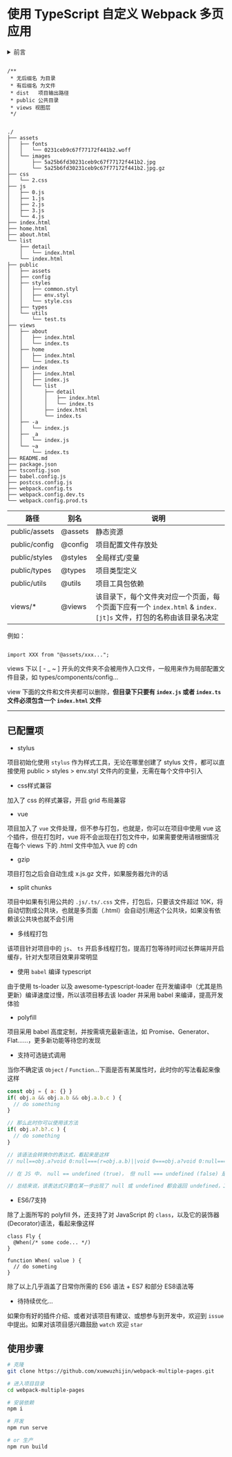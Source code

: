 # 使用 TypeScript 自定义 Webpack 多页应用

<details>

<summary>前言</summary>

一直想搞一件大事，但总是被各种事情耽误，接着不是忘记了就是其他事情整的没心情去弄，这大事就是写一个个人博客了，这一次利用闲时间准备开始写博客，但项目结构什么的还是要考虑一下。

综合考虑各种打包工具，我毫不犹豫的选择了它，我配过grunt项目，写过gulp，但随着项目层级越大，后两者维护起来简直脑壳疼(৹ᵒ̴̶̷᷄﹏ᵒ̴̶̷᷅৹)…

那好，为了简洁明了，就用 Webpack，为了维护方便，就用 TypeScript，想着想着既然都 Ts 了，那为了以后 Webpack 二次升级，Webpack 也采用 Ts ，接着也不知道脑洞清奇还是咋滴，干脆就把我用来写博客的配置单独建立仓库公布出来好了。

考虑到既然发出来，为了大家能够看得懂，去掉了单独为博客所单独配置的配置，仅保留一些大众模块，方便用户在使用该项目时能够一目了然。刚在睡前突然想到可能会有初学者需要学习 Webpack，这两天我会丰富该项目的注释信息，让大家能够看的明白。

## 项目选型

**放弃单页面**

其一：

从一开始我就放弃了单页面的打算，因为做过SEO，深知单页面对于目前蜘蛛有多不友好

其二：

对于自己的博客，其实我也是有梦想的😂，利用不同的技术栈来写，比如，A页面我要用Vue来写，B页面我要用React来写，C页面我要用Layui来写...开个玩笑，说点题外话，angular我是彻底放弃了，好不容易会了版本一，版本二给我断层了，弄明白了版本二，版本三全变了，这不摆明是让我放弃吗？

**放弃服务端渲染**

因为第一点，我考虑到了服务端渲染，他的原理是，相当于在服务器端开启编译，请求时会动态的编译Vue，返回整个html文档，弥补了我对第一点的缺点，但因为第二点我又放弃了它😂，没办法，虽然可以配置vue，tsx通吃，但我还是觉得麻烦了，所以不用了，最重要的是服务器我还时不时的搞点其他的，所以干脆放弃吧！！！

**那么现在是怎么选型的？**

利用 Webpack 的多入口，一个入口一个页面，简单明了，想在哪个页面用哪个模块就在入口 J/Ts 中引入，想用哪个 Ui 库就引谁，既方便又能练手，更重要的是 Webpack 的高度自定义，无论有多少页面，只要有引用相同模块自动抽离公共块，能减少很多不必要的脚本、样式、图片请求，所以，这种方式完全符合我的要求。

**那么多库和UI，后期维护？**

嗯，不存在的，我喜欢折腾不代表你喜欢折腾，所以我把该项目那些什么Vue，React…全部去掉，你们自己配置，想用什么就用什么。当然，并不是我没考虑到后期维护，我之所以这么折腾，练手是其一，最重要的是我对自己的博客很任性！！！所以 TypeScript 能够减轻后期维护上的困难，所以，总的来说，如果你们固定用一种，那么这个问题不是你们该考虑的。

---------

根据我的思路，架构就这么配置，应该符合大众要求，如果不满意，你提出来啊！！！我会视情况而定的。
</details>

```Js

/**
 * 无后缀名 为目录
 * 有后缀名 为文件
 * dist   项目输出路径
 * public 公共目录
 * views 视图层
 */


./
├── assets
│   ├── fonts
│   │   └── 0231ceb9c67f77172f441b2.woff
│   └── images
│       ├── 5a25b6fd30231ceb9c67f77172f441b2.jpg
│       └── 5a25b6fd30231ceb9c67f77172f441b2.jpg.gz
├── css
│   └── 2.css
├── js
│   ├── 0.js
│   ├── 1.js
│   ├── 2.js
│   ├── 3.js
│   └── 4.js
├── index.html
├── home.html
├── about.html
└── list
    ├── detail
    │   └── index.html
    └── index.html
├── public
│   ├── assets
│   ├── config
│   ├── styles
│   │   ├── common.styl
│   │   ├── env.styl
│   │   └── style.css
│   ├── types
│   └── utils
│       └── test.ts
├── views
│   ├── about
│   │   ├── index.html
│   │   └── index.ts
│   ├── home
│   │   ├── index.html
│   │   └── index.ts
│   ├── index
│   │   ├── index.html
│   │   ├── index.js
│   │   └── list
│   │       ├── detail
│   │       │   ├── index.html
│   │       │   └── index.ts
│   │       ├── index.html
│   │       └── index.ts
│   ├── -a
│   │   └── index.js
│   ├── _a
│   │   └── index.js
│   └── ~a
│       └── index.ts
├── README.md
├── package.json
├── tsconfig.json
├── babel.config.js
├── postcss.config.js
├── webpack.config.ts
├── webpack.config.dev.ts
└── webpack.config.prod.ts

```

路径 | 别名 | 说明
-|-|-
public/assets  |  @assets  |  静态资源
public/config  |  @config  |  项目配置文件存放处
public/styles  |  @styles  |  全局样式/变量
public/types   |  @types  |  项目类型定义
public/utils   |  @utils  |  项目工具包依赖
views/*   |  @views  |  该目录下，每个文件夹对应一个页面，每个页面下应有一个 `index.html` & `index.[jt]s` 文件，打包的名称由该目录名决定

例如：

```Js

import XXX from "@assets/xxx...";

```

views 下以 [ - _ ~ ] 开头的文件夹不会被用作入口文件，一般用来作为局部配置文件目录，如 types/components/config...

view 下面的文件和文件夹都可以删除，**但目录下只要有 `index.js` 或者 `index.ts` 文件必须包含一个 `index.html` 文件**

---

## 已配置项

* stylus

项目初始化使用 `stylus` 作为样式工具，无论在哪里创建了 stylus 文件，都可以直接使用 public > styles > env.styl 文件内的变量，无需在每个文件中引入

* css样式兼容

加入了 css 的样式兼容，开启 grid 布局兼容

* vue

项目加入了 `vue` 文件处理，但不参与打包，也就是，你可以在项目中使用 vue 这个插件，但在打包时，vue 将不会出现在打包文件中，如果需要使用请根据情况在每个 views 下的 .html 文件中加入 vue 的 cdn

* gzip

项目打包之后会自动生成 x.js.gz 文件，如果服务器允许的话

* split chunks

项目中如果有引用公共的 `.js/.ts/.css` 文件，打包后，只要该文件超过 10K，将自动切割成公共块，也就是多页面（.html）会自动引用这个公共块，如果没有依赖该公共块也就不会引用

* 多线程打包

该项目针对项目中的 `js`、 `ts` 开启多线程打包，提高打包等待时间过长弊端并开启缓存，针对大型项目效果非常明显

* 使用 `babel` 编译 typescript

由于使用 ts-loader 以及 awesome-typescript-loader 在开发编译中（尤其是热更新）编译速度过慢，所以该项目移去该 loader 并采用 babel 来编译，提高开发体验

* polyfill

项目采用 babel 高度定制，并按需填充最新语法，如 Promise、Generator、Flat……，更多新功能等待您的发现

* 支持可选链式调用

当你不确定该 `Object` / `Function`...下面是否有某属性时，此时你的写法看起来像这样

```JavaScript
const obj = { a: {} }
if( obj.a && obj.a.b && obj.a.b.c ) {
  // do something
}

// 那么此时你可以使用该方法
if( obj.a?.b?.c ) {
  // do something
}

// 该语法会转换你的表达式，看起来是这样
// null==obj.a?void 0:null===(r=obj.a.b)||void 0===obj.a?void 0:null===(o=obj.a.b)...

// 在 JS 中， null == undefined (true)， 但 null === undefined (false) 是错的

// 总结来说，该表达式只要在某一步出现了 null 或 undefined 都会返回 undefined，Js 中自动类型转换为就是 false 了，假若为真，那么返回对应的值

```

* ES6/7支持

除了上面所写的 polyfill 外，还支持了对 JavaScript 的 `class`，以及它的装饰器(Decorator)语法，看起来像这样

```Js
class Fly {
  @When(/* some code... */)
}

function When( value ) {
  // do someting
}
```

除了以上几乎涵盖了日常你所需的 ES6 语法 + ES7 和部分 ES8语法等

* 待持续优化...

如果你有好的插件介绍、或者对该项目有建议、或想参与到开发中，欢迎到 `issue` 中提出。如果对该项目感兴趣鼓励 `watch` 欢迎 `star`

## 使用步骤

```Bash
# 克隆
git clone https://github.com/xuewuzhijin/webpack-multiple-pages.git

# 进入项目目录
cd webpack-multiple-pages

# 安装依赖
npm i

# 开发
npm run serve

# or 生产
npm run build
```
